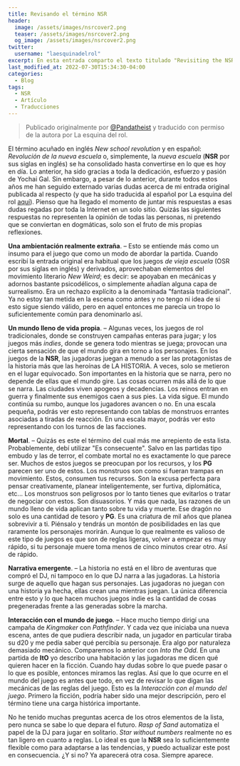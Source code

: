 ```yaml
---
title: Revisando el término NSR
header:
  image: /assets/images/nsrcover2.png
  teaser: /assets/images/nsrcover2.png
  og_image: /assets/images/nsrcover2.png
twitter:
  username: "laesquinadelrol"
excerpt: En esta entrada comparto el texto titulado "Revisiting the NSR" escrito por @Pandatheist
last_modified_at: 2022-07-30T15:34:30-04:00
categories:
  - Blog
tags:
  - NSR
  - Artículo
  - Traducciones
---
```


> Publicado originalmente por [@Pandatheist](https://twitter.com/Pandatheist) y traducido con permiso de la autora por La esquina del rol.

El término acuñado en inglés *New school revolution* y en español: *Revolución de la nueva escuela* o, simplemente, la *nueva escuela*  (**NSR** por sus siglas en inglés) se ha consolidado hasta convertirse en lo que es hoy en día. Lo anterior, ha sido gracias a toda la dedicación, esfuerzo y pasión de Yochai Gal. Sin embargo, a pesar de lo anterior, durante todos estos años me han seguido externado varias dudas acerca de mi entrada original publicada al respecto (y que ha sido traducida al español por La esquina del rol [aquí](https://laesquinadelrol.com/2022/07/30/la-revolucion-de-la-nueva-escuela/)). Pienso que ha llegado el momento de juntar mis respuestas a esas dudas regadas por toda la Internet en un solo sitio. Quizás las siguientes respuestas no representen la opinión de todas las personas, ni pretendo que se conviertan en dogmáticas, solo son el fruto de mis propias reflexiones.

**Una ambientación realmente extraña**. – Esto se entiende más como un insumo para el juego que como un modo de abordar la partida. Cuando escribí la entrada original era habitual que los juegos *de vieja escuela* (OSR por sus siglas en inglés) y derivados, aprovechaban elementos del movimiento literario *New Weird*; es decir: se apoyaban en mecánicas y adornos bastante psicodélicos, o simplemente añadían alguna capa de surrealismo. Era un rechazo explícito a la denominada "fantasía tradicional". Ya no estoy tan metida en la escena como antes y no tengo ni idea de si esto sigue siendo válido, pero en aquel entonces me parecía un tropo lo suficientemente común para denominarlo así.

**Un mundo lleno de vida propia**.  – Algunas veces, los juegos de rol tradicionales, donde se construyen campañas enteras para jugar; y los juegos más *indies*, donde se genera todo mientras se juega; provocan una cierta sensación de que el mundo gira en torno a los personajes. En los juegos de la **NSR**, las jugadoras juegan a menudo a ser las protagonistas de la historia más que las heroínas de LA HISTORIA. A veces, solo se metieron en el lugar equivocado. Son importantes en la historia que se narra, pero no depende de ellas que el mundo gire. Las cosas ocurren más allá de lo que se narra.  Las ciudades viven apogeos y decadencias. Los reinos entran en guerra y finalmente sus enemigos caen a sus pies. La vida sigue. El mundo continúa su rumbo, aunque los jugadores avancen o no. En una escala pequeña, podrás ver esto representando con tablas de monstruos errantes asociadas a tiradas de reacción.  En una escala mayor, podrás ver esto representando con los turnos de las facciones.

**Mortal**. –  Quizás es este el término del cual más me arrepiento de esta lista. Probablemente, debí utilizar "Es consecuente". Salvo en las partidas tipo embudo y las de terror, el combate mortal no es exactamente lo que parece ser. Muchos de estos juegos se preocupan por los recursos, y los **PG** parecen ser uno de estos. Los monstruos son como si fueran trampas en movimiento. Estos, consumen tus recursos. Son la excusa perfecta para pensar creativamente, planear inteligentemente, ser furtiva, diplomática, etc... Los monstruos son peligrosos por lo tanto tienes que evitarlos o tratar de negociar con estos. Son disuasorios. Y más que nada, las razones de un mundo lleno de vida aplican tanto sobre tu vida y muerte. Ese dragón no solo es una cantidad de tesoro y **PG**. Es una criatura de mil años que planea sobrevivir a ti. Piénsalo y tendrás un montón de posibilidades en las que raramente los personajes morirán. Aunque lo que realmente es valioso de este tipo de juegos es que son de reglas ligeras, volver a empezar es muy rápido, si tu personaje muere toma menos de cinco minutos crear otro. Así de rápido.

**Narrativa emergente**. – La historia no está en el libro de aventuras que compró el DJ, ni tampoco en lo que DJ narra a las jugadoras. La historia surge de aquello que hagan sus personajes. Las jugadoras no juegan con una historia ya hecha, ellas crean una mientras juegan. La única diferencia entre esto y lo que hacen muchos juegos indie es la cantidad de cosas pregeneradas frente a las generadas sobre la marcha.

**Interacción con el mundo de juego**. –  Hace mucho tiempo dirigí una campaña de *Kingmaker* con *Pathfinder*. Y cada vez que iniciaba una nueva escena, antes de que pudiera describir nada, un jugador en particular tiraba su d20 y me pedía saber qué percibía su personaje. Era algo por naturaleza demasiado mecánico. Comparemos lo anterior con *Into the Odd*. En una partida de **ItO** yo describo una habitación y las jugadoras me dicen qué quieren hacer en la ficción. Cuando hay dudas sobre lo que puede pasar o lo que es posible, entonces miramos las reglas. Así que lo que ocurre en el mundo del juego es antes que todo, en vez de revisar lo que digan las mecánicas de las reglas del juego. Esto es la *Interacción con el mundo del juego*. Primero la ficción, podría haber sido una mejor descripción, pero el término tiene una carga histórica importante.

No he tenido muchas preguntas acerca de los otros elementos de la lista, pero nunca se sabe lo que depara el futuro. *Rasp of Sand* automatiza el papel de la DJ para jugar en solitario. *Star without numbers* realmente no es tan ligero en cuanto a reglas. Lo ideal es que la **NSR** sea lo suficientemente flexible como para adaptarse a las tendencias, y puedo actualizar este post en consecuencia. ¿Y si no? Ya aparecerá otra cosa. Siempre aparece.

<script type='text/javascript' src='https://storage.ko-fi.com/cdn/widget/Widget_2.js'></script><script type='text/javascript'>kofiwidget2.init('Invítame un café', '#29abe0', 'X8X035NUM');kofiwidget2.draw();</script>
